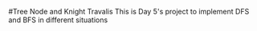 #Tree Node and Knight Travalis
This is Day 5's project to implement DFS and BFS in different situations
